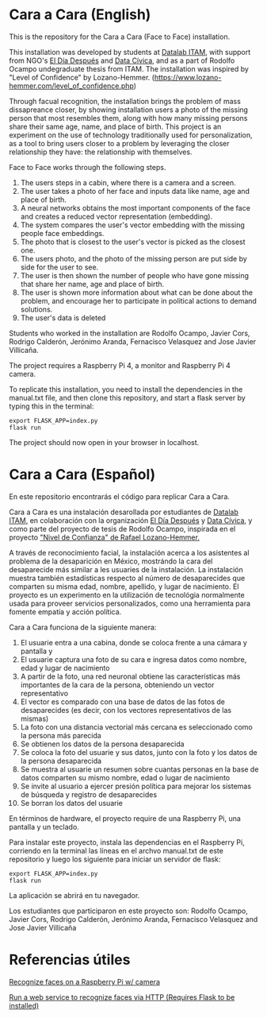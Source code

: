 # Cara a Cara (English)

This is the repository for the Cara a Cara (Face to Face) installation. 

This installation was developed by students at [Datalab ITAM](datalabitam.com), with support from NGO's [El Día Después](https://eldiadespues.mx/) and [Data Cívica](https://datacivica.org), and as a part of Rodolfo Ocampo undegraduate thesis from ITAM. The installation was inspired by "Level of Confidence" by Lozano-Hemmer. (https://www.lozano-hemmer.com/level_of_confidence.php) 

Through facual recognition, the installation brings the problem of mass dissapreance closer, by showing installation users a photo of the missing person that most resembles them, along with how many missing persons share their same age, name, and place of birth. This project is an experiment on the use of technology traditionally used for personalization, as a tool to bring users closer to a problem by leveraging the closer relationship they have: the relationship with themselves.

Face to Face works through the following steps.

1. The users steps in a cabin, where there is a camera and a screen. 
2. The user takes a photo of her face and inputs data like name, age and place of birth.
3. A neural networks obtains the most important components of the face and creates a reduced vector representation (embedding).
4. The system compares the user's vector embedding with the missing people face embeddings. 
5. The photo that is closest to the user's vector is picked as the closest one. 
6. The users photo, and the photo of the missing person are put side by side for the user to see. 
7. The user is then shown the number of people who have gone missing that share her name, age and place of birth. 
8. The user is shown more information about what can be done about the problem, and encourage her to participate in political actions to demand solutions. 
9. The user's data is deleted


Students who worked in the installation are Rodolfo Ocampo, Javier Cors, Rodrigo Calderón, Jerónimo Aranda, Fernacisco Velasquez and Jose Javier Villicaña. 

The project requires a Raspberry Pi 4, a monitor and Raspberry Pi 4 camera. 

To replicate this installation, you need to install the dependencies in the manual.txt file, and then clone this repository, and start a flask server by typing this in the terminal:

```
export FLASK_APP=index.py
flask run
```
The project should now open in your browser in localhost.

# Cara a Cara (Español)

En este repositorio encontrarás el código para replicar Cara a Cara. 


Cara a Cara es una instalación desarollada por estudiantes de [Datalab ITAM](datalabitam.com), en colaboración con la organización [El Día Después](https://eldiadespues.mx/) y [Data Cívica](https://datacivica.org), y como parte del proyecto de tesis de Rodolfo Ocampo, inspirada en el proyecto ["Nivel de Confianza" de Rafael Lozano-Hemmer.](https://www.lozano-hemmer.com/level_of_confidence.php) 

A través de reconocimiento facial, la instalación acerca a los asistentes al problema de la desaparición en México, mostrándo la cara del desaparecide más similar a les usuaries de la instalación. La instalación muestra también estadísticas respecto al número de desaparecides que comparten su misma edad, nombre, apellido, y lugar de nacimiento. El proyecto es un experimento en la utilización de tecnológia normalmente usada para proveer servicios personalizados, como una herramienta para fomente empatía y acción política. 

Cara a Cara funciona de la siguiente manera:

1. El usuarie entra a una cabina, donde se coloca frente a una cámara y pantalla y 
2. El usuarie captura una foto de su cara e ingresa datos como nombre, edad y lugar de nacimiento
2. A partir de la foto, una red neuronal obtiene las características más importantes de la cara de la persona, obteniendo un vector representativo
3. El vector es comparado con una base de datos de las fotos de desaparecides (es decir, con los vectores representativos de las mismas)
4. La foto con una distancia vectorial más cercana es seleccionado como la persona más parecida
5. Se obtienen los datos de la persona desaparecida
6. Se coloca la foto del usuarie y sus datos, junto con la foto y los datos de la persona desaparecida
7. Se muestra al usuarie un resumen sobre cuantas personas en la base de datos comparten su mismo nombre, edad o lugar de nacimiento
8. Se invite al usuario a ejercer presión política para mejorar los sistemas de búsqueda y registro de desaparecides
9. Se borran los datos del usuarie

En términos de hardware, el proyecto require de una Raspberry Pi, una pantalla y un teclado. 

Para instalar este proyecto, instala las dependencias en el Raspberry Pi, corriendo en la terminal las líneas en el archvo manual.txt de este repositorio y luego los siguiente para iniciar un servidor de flask: 

```
export FLASK_APP=index.py
flask run
```

La aplicación se abrirá en tu navegador.

Los estudiantes que participaron en este proyecto son: Rodolfo Ocampo, Javier Cors, Rodrigo Calderón, Jerónimo Aranda, Fernacisco Velasquez and Jose Javier Villicaña
# Referencias útiles
[Recognize faces on a Raspberry Pi w/ camera](https://github.com/ageitgey/face_recognition/blob/master/examples/facerec_on_raspberry_pi.py)

[Run a web service to recognize faces via HTTP (Requires Flask to be installed)](https://github.com/ageitgey/face_recognition/blob/master/examples/web_service_example.py)
